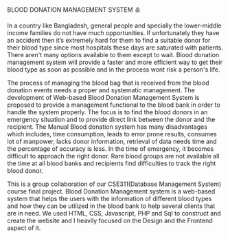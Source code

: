 BLOOD DONATION MANAGEMENT SYSTEM 🩸

In a country like Bangladesh, general people and specially the lower-middle income families do not have much opportunities. If unfortunately they have an accident then it’s extremely hard for them to find a suitable donor for their blood type since most hospitals these days are saturated with patients. There aren't many options available to them except to wait. Blood donation management system will provide a faster and more efficient way to get their blood type as soon as possible and in the process wont risk a person's life.

The process of managing the blood bag that is received from the blood donation events needs a proper and systematic management. The development of Web-based Blood Donation Management System is proposed to provide a management functional to the blood bank in order to handle the system properly. The focus is to find the blood donors in an emergency situation and to provide direct link between the donor and the recipient. The Manual Blood donation system has many disadvantages which includes, time consumption, leads to error prone results, consumes lot of manpower, lacks donor information, retrieval of data needs time and the percentage of accuracy is less. In the time of emergency, it becomes difficult to approach the right donor. Rare blood groups are not available all the time at all blood banks and recipients find difficulties to track the right blood donor.

This is a group collaboration of our CSE311(Database Management System) course final project. Blood Donation Management system is a web-based system that helps the users with the information of different blood types and how they can be utilized in the blood bank to help several clients that are in need. We used HTML, CSS, Javascript, PHP and Sql to construct and create the website and I heavily focused on the Design and the Frontend aspect of it.
